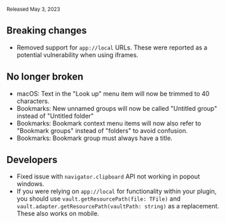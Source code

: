 <small>Released May 3, 2023</small>

## Breaking changes

- Removed support for `app://local` URLs. These were reported as a potential vulnerability when using iframes.

## No longer broken

- macOS: Text in the "Look up" menu item will now be trimmed to 40 characters.
- Bookmarks: New unnamed groups will now be called "Untitled group" instead of "Untitled folder"
- Bookmarks: Bookmark context menu items will now also refer to "Bookmark groups" instead of "folders" to avoid confusion.
- Bookmarks: Bookmark group must always have a title.

## Developers

- Fixed issue with `navigator.clipboard` API not working in popout windows.
- If you were relying on `app://local` for functionality within your plugin, you should use `vault.getResourcePath(file: TFile)` and `vault.adapter.getResourcePath(vaultPath: string)` as a replacement. These also works on mobile.
